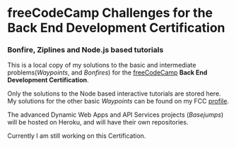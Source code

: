 # freeCodeCamp Challenges for the Back End Development Certification
### Bonfire, Ziplines and Node.js based tutorials

This is a local copy of my solutions to the basic and intermediate problems(*Waypoints*, and *Bonfires*) for the [freeCodeCamp](http://www.freecodecamp.com/map) **Back End Development Certification**. 

Only the solutions to the Node based interactive tutorials are stored here. My solutions for the other basic *Waypoints* can be found on my FCC [profile](http://www.freecodecamp.com/em-ant). 

The advanced Dynamic Web Apps and API Services projects (*Basejumps*) will be hosted on Heroku, and will have their own repositories.

Currently I am still working on this Certification.

